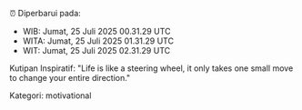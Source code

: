 ⏰ Diperbarui pada:
- WIB: Jumat, 25 Juli 2025 00.31.29 UTC
- WITA: Jumat, 25 Juli 2025 01.31.29 UTC
- WIT: Jumat, 25 Juli 2025 02.31.29 UTC

Kutipan Inspiratif:
"Life is like a steering wheel, it only takes one small move to change your entire direction."


Kategori: motivational

